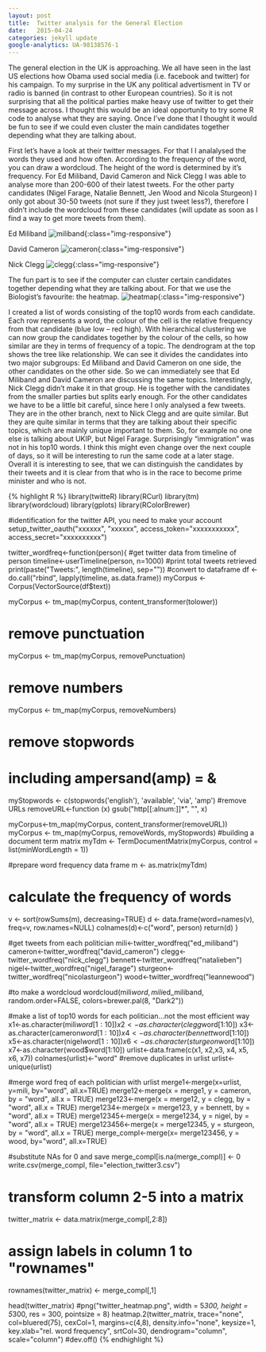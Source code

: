 ```yaml
---
layout: post
title:  Twitter analysis for the General Election
date:   2015-04-24
categories: jekyll update
google-analytics: UA-98138576-1
---
```

The general election in the UK is approaching. We all have seen in the last US elections how Obama used social media (i.e. facebook and twitter) for his campaign.
To my surprise in the UK any political advertisment in TV or radio is banned (in contrast to other European countries). So it is not surprising that all the political parties make heavy use of twitter to get their message across.
I thought this would be an ideal opportunity to try some R code to analyse what they are saying. Once I’ve done that I thought it would be fun to see if we could even cluster the main candidates together depending what they are talking about.


First let’s have a look at their twitter messages. For that I I analalysed the words they used and how often. According to the frequency of the word, you can draw a wordcloud. The height of the word is determined by it’s frequency. For Ed Miliband, David Cameron and Nick Clegg I was able to analyse more than 200-600 of their latest tweets. For the other party candidates (Nigel Farage, Natalie Bennett, Jen Wood and Nicola Sturgeon) I only got about 30-50 tweets (not sure if they just tweet less?), therefore I didn’t include the wordcloud from these candidates (will update as soon as I find a way to get more tweets from them).

Ed Miliband
![miliband](/assets/twitter_election/mili2.png){:class="img-responsive"}

David Cameron
![cameron](/assets/twitter_election/cameron2.png){:class="img-responsive"}

Nick Clegg
![clegg](/assets/twitter_election/clegg2.png){:class="img-responsive"}

The fun part is to see if the computer can cluster certain candidates together depending what they are talking about. For that we use the Biologist’s favourite: the heatmap.
![heatmap](/assets/twitter_election/twitter_heatmap3.png){:class="img-responsive"}

I created a list of words consisting of the top10 words from each candidate. Each row represents a word, the colour of the cell is the relative frequency from that candidate (blue low – red high). With hierarchical clustering we can now group the candidates together by the colour of the cells, so how similar are they in terms of frequency of a topic. The dendrogram at the top shows the tree like relationship. We can see it divides the candidates into two major subgroups: Ed Miliband and David Cameron on one side, the other candidates on the other side. So we can immediately see that Ed Miliband and David Cameron are discussing the same topics. Interestingly, Nick Clegg didn’t make it in that group. He is together with the candidates from the smaller parties but splits early enough. For the other candidates we have to be a little bit careful, since here I only analysed a few tweets. They are in the other branch, next to Nick Clegg and are quite similar. But they are quite similar in terms that they are talking about their specific topics, which are mainly unique important to them. So, for example no one else is talking about UKIP, but Nigel Farage. Surprisingly “immigration” was not in his top10 words.
I think this might even change over the next couple of days, so it will be interesting to run the same code at a later stage.
Overall it is interesting to see, that we can distinguish the candidates by their tweets and it is clear from that who is in the race to become prime minister and who is not.

{% highlight R %}
library(twitteR)
library(RCurl)
library(tm)
library(wordcloud)
library(gplots)
library(RColorBrewer)
 
#identification for the twitter API, you need to make your account
setup_twitter_oauth("xxxxxx", "xxxxxx",
                    access_token="xxxxxxxxxxx",
                    access_secret="xxxxxxxxxx")
 
 
twitter_wordfreq<-function(person){
  #get twitter data from timeline of person
  timeline<-userTimeline(person, n=1000)
  #print total tweets retrieved
  print(paste("Tweets:", length(timeline), sep=""))
  #convert to dataframe
  df <- do.call("rbind", lapply(timeline, as.data.frame))
  myCorpus <- Corpus(VectorSource(df$text))
   
  myCorpus <- tm_map(myCorpus, content_transformer(tolower))
  # remove punctuation
  myCorpus <- tm_map(myCorpus, removePunctuation)
  # remove numbers
  myCorpus <- tm_map(myCorpus, removeNumbers)
  # remove stopwords
  # including ampersand(amp) = &
  myStopwords <- c(stopwords('english'), 'available', 'via', 'amp')
  #remove URLs
  removeURL<-function (x) gsub("http[[:alnum:]]*", "", x)
   
  myCorpus<-tm_map(myCorpus, content_transformer(removeURL))
  myCorpus <- tm_map(myCorpus, removeWords, myStopwords)
  #building a document term matrix
  myTdm <- TermDocumentMatrix(myCorpus, control = list(minWordLength = 1))
   
  #prepare word frequency data frame
  m <- as.matrix(myTdm)
  # calculate the frequency of words
  v <- sort(rowSums(m), decreasing=TRUE)
  d <- data.frame(word=names(v), freq=v, row.names=NULL)
  colnames(d)<-c("word", person)
  return(d)
}
 
#get tweets from each politician
mili<-twitter_wordfreq("ed_miliband")
cameron<-twitter_wordfreq("david_cameron")
clegg<-twitter_wordfreq("nick_clegg")
bennett<-twitter_wordfreq("natalieben")
nigel<-twitter_wordfreq("nigel_farage")
sturgeon<-twitter_wordfreq("nicolasturgeon")
wood<-twitter_wordfreq("leannewood")
 
#to make a wordcloud
wordcloud(mili$word, mili$ed_miliband, random.order=FALSE, colors=brewer.pal(8, "Dark2")) 
 
#make a list of top10 words for each politician...not the most efficient way
x1<-as.character(mili$word[1:10])
x2<-as.character(clegg$word[1:10])
x3<-as.character(cameron$word[1:10])
x4<-as.character(bennett$word[1:10])
x5<-as.character(nigel$word[1:10])
x6<-as.character(sturgeon$word[1:10])
x7<-as.character(wood$word[1:10])
urlist<-data.frame(c(x1, x2,x3, x4, x5, x6, x7))
colnames(urlist)<-"word"
#remove duplicates in urlist
urlist<-unique(urlist)
 
#merge word freq of each politician with urlist
merge1<-merge(x=urlist, y=mili, by="word", all.x=TRUE)
merge12<-merge(x = merge1, y = cameron, by = "word", all.x = TRUE)
merge123<-merge(x = merge12, y = clegg, by = "word", all.x = TRUE)
merge1234<-merge(x = merge123, y = bennett, by = "word", all.x = TRUE)
merge12345<-merge(x = merge1234, y = nigel, by = "word", all.x = TRUE)
merge123456<-merge(x = merge12345, y = sturgeon, by = "word", all.x = TRUE)
merge_compl<-merge(x= merge123456, y = wood, by="word", all.x=TRUE)
 
#substitute NAs for 0 and save
merge_compl[is.na(merge_compl)] <- 0
write.csv(merge_compl, file="election_twitter3.csv")
 
 
# transform column 2-5 into a matrix
twitter_matrix <- data.matrix(merge_compl[,2:8]) 
# assign labels in column 1 to "rownames"
rownames(twitter_matrix) <- merge_compl[,1]               
 
head(twitter_matrix)
#png("twitter_heatmap.png", width = 5*300, height = 5*300, res = 300, pointsize = 8) 
heatmap.2(twitter_matrix, trace="none", col=bluered(75),
          cexCol=1, margins=c(4,8), density.info="none",
          keysize=1, key.xlab="rel. word frequency",
          srtCol=30, dendrogram="column", scale="column")
#dev.off()
{% endhighlight %}

